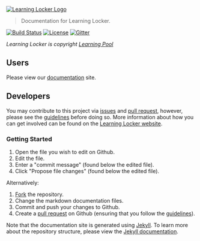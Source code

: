 [![Learning Locker Logo](https://raw.githubusercontent.com/LearningLocker/docs/master/src/images/logo-small.png)](https://learninglocker.net)   
> Documentation for Learning Locker.

[![Build Status](https://travis-ci.org/LearningLocker/docs.svg?branch=master)](https://travis-ci.org/LearningLocker/docs)
[![License](https://poser.pugx.org/learninglocker/learninglocker/license.svg)](http://opensource.org/licenses/GPL-3.0)
[![Gitter](https://badges.gitter.im/Join%20Chat.svg)](https://gitter.im/LearningLocker/learninglocker?utm_source=badge&utm_medium=badge&utm_campaign=pr-badge&utm_content=badge)

*Learning Locker is copyright [Learning Pool](http://learningpool.com)*

## Users
Please view our [documentation](http://docs.learninglocker.net) site.

## Developers
You may contribute to this project via [issues](/issues) and [pull request](/pulls), however, please see the [guidelines](/contributing.md) before doing so. More information about how you can get involved can be found on the [Learning Locker website](http://learninglocker.net/community/get-involved/).

### Getting Started
1. Open the file you wish to edit on Github.
2. Edit the file.
3. Enter a "commit message" (found below the edited file).
4. Click "Propose file changes" (found below the edited file).

Alternatively:

1. [Fork](/fork) the repository.
2. Change the markdown documentation files.
3. Commit and push your changes to Github.
4. Create a [pull request](/pulls) on Github (ensuring that you follow the [guidelines](/contributing.md)).

Note that the documentation site is generated using [Jekyll](http://jekyllrb.com/). To learn more about the repository structure, please view the [Jekyll documentation](http://jekyllrb.com/docs/home/).
